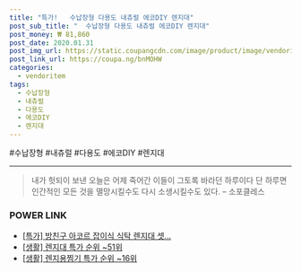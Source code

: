 ```yaml
--- 
title: "특가!   수납장형 다용도 내츄럴 에코DIY 렌지대" 
post_sub_title: "  수납장형 다용도 내츄럴 에코DIY 렌지대" 
post_money: ₩ 81,860 
post_date: 2020.01.31 
post_img_url: https://static.coupangcdn.com/image/product/image/vendoritem/2019/03/19/3009382371/68bb8d35-c91b-4643-a9a3-873ad8331f38.jpg 
post_link_url: https://coupa.ng/bnMOHW 
categories: 
  - vendoritem 
tags: 
  - 수납장형 
  - 내츄럴 
  - 다용도 
  - 에코DIY 
  - 렌지대 
--- 
```

  #수납장형 #내츄럴 #다용도 #에코DIY #렌지대 
<hr> 

> 내가 헛되이 보낸 오늘은 어제 죽어간 이들이 그토록 바라던 하루이다 단 하루면 인간적인 모든 것을 멸망시킬수도 다시 소생시킬수도 있다. – 소포클레스 


### POWER LINK

* <a href="https://blog.naver.com/santokki14/221788085891" target="_blank">[특가] 방친구 아코르 잡이식 식탁 렌지대 셋...</a>
* <a href="https://blog.naver.com/sakai111/221791136774" target="_blank"> [생활] 렌지대 특가 순위 ~51위</a>
* <a href="https://blog.naver.com/sakai111/221789556291" target="_blank"> [생활] 렌지용찜기 특가 순위 ~16위</a>
